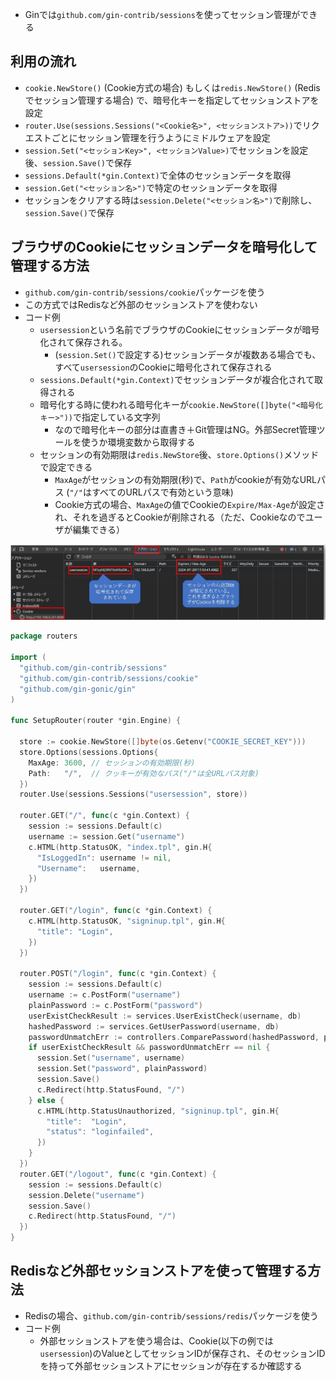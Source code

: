 - Ginでは`github.com/gin-contrib/sessions`を使ってセッション管理ができる

## 利用の流れ
- `cookie.NewStore()` (Cookie方式の場合) もしくは`redis.NewStore()` (Redisでセッション管理する場合) で、暗号化キーを指定してセッションストアを設定
- `router.Use(sessions.Sessions("<Cookie名>", <セッションストア>))`でリクエストごとにセッション管理を行うようにミドルウェアを設定
- `session.Set("<セッションKey>", <セッションValue>)`でセッションを設定後、`session.Save()`で保存
- `sessions.Default(*gin.Context)`で全体のセッションデータを取得
- `session.Get("<セッション名>")`で特定のセッションデータを取得
- セッションをクリアする時は`session.Delete("<セッション名>")`で削除し、`session.Save()`で保存

## ブラウザのCookieにセッションデータを暗号化して管理する方法
- `github.com/gin-contrib/sessions/cookie`パッケージを使う
- この方式ではRedisなど外部のセッションストアを使わない
- コード例  
  - `usersession`という名前でブラウザのCookieにセッションデータが暗号化されて保存される。
    - (`session.Set()`で設定する)セッションデータが複数ある場合でも、すべて`usersession`のCookieに暗号化されて保存される
  - `sessions.Default(*gin.Context)`でセッションデータが複合化されて取得される
  - 暗号化する時に使われる暗号化キーが`cookie.NewStore([]byte("<暗号化キー>"))`で指定している文字列
    - なので暗号化キーの部分は直書き＋Git管理はNG。外部Secret管理ツールを使うか環境変数から取得する
  - セッションの有効期限は`redis.NewStore`後、`store.Options()`メソッドで設定できる
    - `MaxAge`がセッションの有効期限(秒)で、`Path`がcookieが有効なURLパス (`"/"`はすべてのURLパスで有効という意味)
    - Cookie方式の場合、`MaxAge`の値でCookieの`Expire/Max-Age`が設定され、それを過ぎるとCookieが削除される（ただ、Cookieなのでユーザが編集できる）

![](./image/cookie.jpg)

  ```go
  package routers

  import (
    "github.com/gin-contrib/sessions"
    "github.com/gin-contrib/sessions/cookie"
    "github.com/gin-gonic/gin"
  )

  func SetupRouter(router *gin.Engine) {

    store := cookie.NewStore([]byte(os.Getenv("COOKIE_SECRET_KEY")))
    store.Options(sessions.Options{
      MaxAge: 3600, // セッションの有効期限(秒)
      Path:   "/",  // クッキーが有効なパス("/"は全URLパス対象)
    })
    router.Use(sessions.Sessions("usersession", store))

    router.GET("/", func(c *gin.Context) {
      session := sessions.Default(c)
      username := session.Get("username")
      c.HTML(http.StatusOK, "index.tpl", gin.H{
        "IsLoggedIn": username != nil,
        "Username":   username,
      })
    })

    router.GET("/login", func(c *gin.Context) {
      c.HTML(http.StatusOK, "signinup.tpl", gin.H{
        "title": "Login",
      })
    })

    router.POST("/login", func(c *gin.Context) {
      session := sessions.Default(c)
      username := c.PostForm("username")
      plainPassword := c.PostForm("password")
      userExistCheckResult := services.UserExistCheck(username, db)
      hashedPassword := services.GetUserPassword(username, db)
      passwordUnmatchErr := controllers.ComparePassword(hashedPassword, plainPassword)
      if userExistCheckResult && passwordUnmatchErr == nil {
        session.Set("username", username)
        session.Set("password", plainPassword)
        session.Save()
        c.Redirect(http.StatusFound, "/")
      } else {
        c.HTML(http.StatusUnauthorized, "signinup.tpl", gin.H{
          "title":  "Login",
          "status": "loginfailed",
        })
      }
    })
    router.GET("/logout", func(c *gin.Context) {
      session := sessions.Default(c)
      session.Delete("username")
      session.Save()
      c.Redirect(http.StatusFound, "/")
    })
  }
  ```

## Redisなど外部セッションストアを使って管理する方法
- Redisの場合、`github.com/gin-contrib/sessions/redis`パッケージを使う
- コード例  
  - 外部セッションストアを使う場合は、Cookie(以下の例では`usersession`)のValueとしてセッションIDが保存され、そのセッションIDを持って外部セッションストアにセッションが存在するか確認する
  ```go

  ```